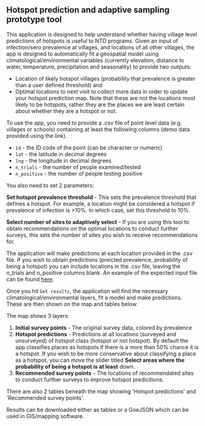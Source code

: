 ## Hotspot prediction and adaptive sampling prototype tool
This application is designed to help understand whether having village level predictions of hotspots is useful to NTD programs. Given an input of infection/sero prevalence at villages, and locations of all other villages, the app is designed to automatically fit a geospatial model using climatological/environmental variables (currently elevation, distance to water, temperature, precipitation and seasonality) to provide two outputs:

- Location of likely hotspot villages (probability that prevalence is greater than a user defined threshold) and
- Optimal locations to next visit to collect more data in order to update your hotspot prediction map. Note that these are not the locations most likely to be hotspots, rather they are the places we are least certain about whether they are a hotspot or not. 

To use the app, you need to provide a .csv file of point level data (e.g. villages or schools) containing at least the following columns (demo data provided using the link). 

- `id` - the ID code of the point (can be character or numeric)
- `lat` - the latitude in decimal degrees
- `lng` - the longitude in decimal degrees
- `n_trials` - the number of people examined/tested 
- `n_positive` - the number of people testing positive

You also need to set 2 parameters: 

**Set hotspot prevalence threshold** - This sets the prevalence threshold that defines a hotspot. For example, a location might be considered a hotspot if prevalence of infection is >10%. In which case, set this threshold to 10%. 

**Select number of sites to adaptively select** - If you are using this tool to obtain recommendations on the optimal locations to conduct further surveys, this sets the number of sites you wish to receive recommendations for. 

The application will make predictions at each location provided in the .csv file. If you wish to obtain predictions (preicted prevalence, probability of being a hotspot) you can include locations in the .csv file, leaving the n_trials and n_positive columns blank. An example of the expected input file can be found [here](https://www.dropbox.com/s/l6t9cx51805to7n/Sh_liberia_withNA.csv?dl=1).

Once you hit `Get results`, the application will find the necessary climatological/environmental layers, fit a model and make predictions. These are then shown on the map and tables below. 

The map shows 3 layers:

1. **Initial survey points** - The original survey data, colored by prevalence
2. **Hotspot predictions** - Predictions at all locations (surveyed and unsurveyed) of hotspot class (hotspot or not hotspot). By default the app classifies places as hotspots if there is a more than 50% chance it is a hotspot. If you wish to be more conservative about classifying a place as a hotspot, you can move the slider titled **Select areas where the probability of being a hotspot is at least** down. 
3. **Recommended survey points** - The locations of recommendated sites to conduct further surveys to improve hotspot predicitions. 

There are also 2 tables beneath the map showing 'Hotspot predictions' and 'Recommended survey points'. 

Results can be downloaded either as tables or a GoeJSON which can be used in GIS/mapping software. 


